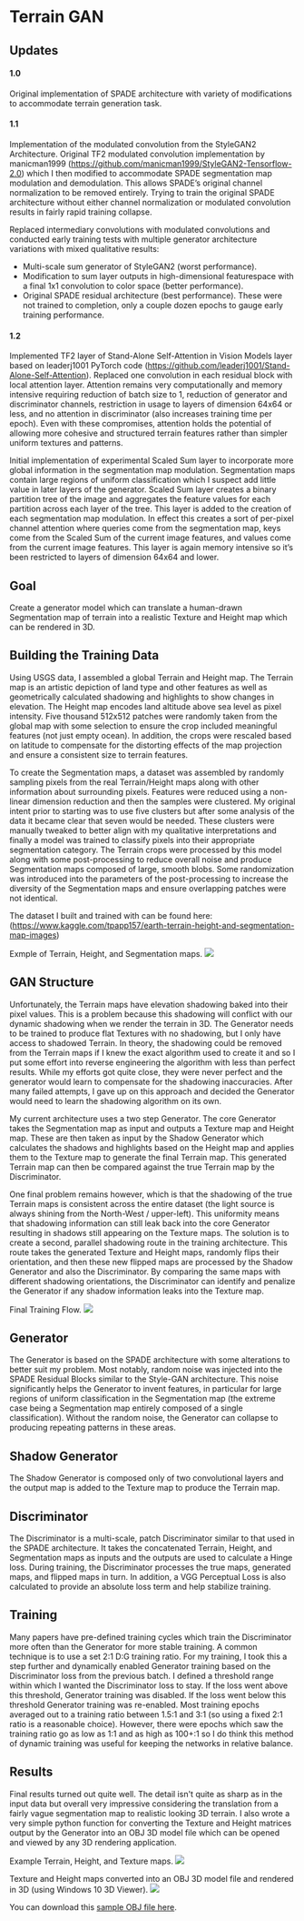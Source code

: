 # Terrain GAN
## Updates
#### 1.0
Original implementation of SPADE architecture with variety of modifications to accommodate terrain generation task.

#### 1.1
Implementation of the modulated convolution from the StyleGAN2 Architecture. Original TF2 modulated convolution implementation by manicman1999 (https://github.com/manicman1999/StyleGAN2-Tensorflow-2.0) which I then modified to accommodate SPADE segmentation map modulation and demodulation. This allows SPADE’s original channel normalization to be removed entirely. Trying to train the original SPADE architecture without either channel normalization or modulated convolution results in fairly rapid training collapse.

Replaced intermediary convolutions with modulated convolutions and conducted early training tests with multiple generator architecture variations with mixed qualitative results:
- Multi-scale sum generator of StyleGAN2 (worst performance).
- Modification to sum layer outputs in high-dimensional featurespace with a final 1x1 convolution to color space (better performance).
- Original SPADE residual architecture (best performance).
These were not trained to completion, only a couple dozen epochs to gauge early training performance.

#### 1.2
Implemented TF2 layer of Stand-Alone Self-Attention in Vision Models layer based on leaderj1001 PyTorch code (https://github.com/leaderj1001/Stand-Alone-Self-Attention). Replaced one convolution in each residual block with local attention layer. Attention remains very computationally and memory intensive requiring reduction of batch size to 1, reduction of generator and discriminator channels, restriction in usage to layers of dimension 64x64 or less, and no attention in discriminator (also increases training time per epoch). Even with these compromises, attention holds the potential of allowing more cohesive and structured terrain features rather than simpler uniform textures and patterns.

Initial implementation of experimental Scaled Sum layer to incorporate more global information in the segmentation map modulation. Segmentation maps contain large regions of uniform classification which I suspect add little value in later layers of the generator. Scaled Sum layer creates a binary partition tree of the image and aggregates the feature values for each partition across each layer of the tree. This layer is added to the creation of each segmentation map modulation. In effect this creates a sort of per-pixel channel attention where queries come from the segmentation map, keys come from the Scaled Sum of the current image features, and values come from the current image features. This layer is again memory intensive so it’s been restricted to layers of dimension 64x64 and lower.



## Goal
Create a generator model which can translate a human-drawn Segmentation map of terrain into a realistic Texture and Height map which can be rendered in 3D.


## Building the Training Data
Using USGS data, I assembled a global Terrain and Height map. The Terrain map is an artistic depiction of land type and other features as well as geometrically calculated shadowing and highlights to show changes in elevation. The Height map encodes land altitude above sea level as pixel intensity. Five thousand 512x512 patches were randomly taken from the global map with some selection to ensure the crop included meaningful features (not just empty ocean). In addition, the crops were rescaled based on latitude to compensate for the distorting effects of the map projection and ensure a consistent size to terrain features.

To create the Segmentation maps, a dataset was assembled by randomly sampling pixels from the real Terrain/Height maps along with other information about surrounding pixels. Features were reduced using a non-linear dimension reduction and then the samples were clustered. My original intent prior to starting was to use five clusters but after some analysis of the data it became clear that seven would be needed. These clusters were manually tweaked to better align with my qualitative interpretations and finally a model was trained to classify pixels into their appropriate segmentation category. The Terrain crops were processed by this model along with some post-processing to reduce overall noise and produce Segmentation maps composed of large, smooth blobs. Some randomization was introduced into the parameters of the post-processing to increase the diversity of the Segmentation maps and ensure overlapping patches were not identical.

The dataset I built and trained with can be found here:
(https://www.kaggle.com/tpapp157/earth-terrain-height-and-segmentation-map-images)

Exmple of Terrain, Height, and Segmentation maps.
![](../master/images/DataExample.png)


## GAN Structure
Unfortunately, the Terrain maps have elevation shadowing baked into their pixel values. This is a problem because this shadowing will conflict with our dynamic shadowing when we render the terrain in 3D. The Generator needs to be trained to produce flat Textures with no shadowing, but I only have access to shadowed Terrain. In theory, the shadowing could be removed from the Terrain maps if I knew the exact algorithm used to create it and so I put some effort into reverse engineering the algorithm with less than perfect results. While my efforts got quite close, they were never perfect and the generator would learn to compensate for the shadowing inaccuracies. After many failed attempts, I gave up on this approach and decided the Generator would need to learn the shadowing algorithm on its own.

My current architecture uses a two step Generator. The core Generator takes the Segmentation map as input and outputs a Texture map and Height map. These are then taken as input by the Shadow Generator which calculates the shadows and highlights based on the Height map and applies them to the Texture map to generate the final Terrain map. This generated Terrain map can then be compared against the true Terrain map by the Discriminator.

One final problem remains however, which is that the shadowing of the true Terrain maps is consistent across the entire dataset (the light source is always shining from the North-West / upper-left). This uniformity means that shadowing information can still leak back into the core Generator resulting in shadows still appearing on the Texture maps. The solution is to create a second, parallel shadowing route in the training architecture. This route takes the generated Texture and Height maps, randomly flips their orientation, and then these new flipped maps are processed by the Shadow Generator and also the Discriminator. By comparing the same maps with different shadowing orientations, the Discriminator can identify and penalize the Generator if any shadow information leaks into the Texture map.

Final Training Flow.
![](../master/images/NetworkFlow.png)


## Generator
The Generator is based on the SPADE architecture with some alterations to better suit my problem. Most notably, random noise was injected into the SPADE Residual Blocks similar to the Style-GAN architecture. This noise significantly helps the Generator to invent features, in particular for large regions of uniform classification in the Segmentation map (the extreme case being a Segmentation map entirely composed of a single classification). Without the random noise, the Generator can collapse to producing repeating patterns in these areas.


## Shadow Generator
The Shadow Generator is composed only of two convolutional layers and the output map is added to the Texture map to produce the Terrain map.


## Discriminator
The Discriminator is a multi-scale, patch Discriminator similar to that used in the SPADE architecture. It takes the concatenated Terrain, Height, and Segmentation maps as inputs and the outputs are used to calculate a Hinge loss. During training, the Discriminator processes the true maps, generated maps, and flipped maps in turn.
In addition, a VGG Perceptual Loss is also calculated to provide an absolute loss term and help stabilize training.


## Training
Many papers have pre-defined training cycles which train the Discriminator more often than the Generator for more stable training. A common technique is to use a set 2:1 D:G training ratio. For my training, I took this a step further and dynamically enabled Generator training based on the Discriminator loss from the previous batch. I defined a threshold range within which I wanted the Discriminator loss to stay. If the loss went above this threshold, Generator training was disabled. If the loss went below this threshold Generator training was re-enabled. Most training epochs averaged out to a training ratio between 1.5:1 and 3:1 (so using a fixed 2:1 ratio is a reasonable choice). However, there were epochs which saw the training ratio go as low as 1:1 and as high as 100+:1 so I do think this method of dynamic training was useful for keeping the networks in relative balance.


## Results
Final results turned out quite well. The detail isn't quite as sharp as in the input data but overall very impressive considering the translation from a fairly vague segmentation map to realistic looking 3D terrain. I also wrote a very simple python function for converting the Texture and Height matrices output by the Generator into an OBJ 3D model file which can be opened and viewed by any 3D rendering application.

Example Terrain, Height, and Texture maps.
![](../master/images/OutputExample.png)

Texture and Height maps converted into an OBJ 3D model file and rendered in 3D (using Windows 10 3D Viewer).
![](../master/images/RenderExample.png)

You can download this [sample OBJ file here](../master/images/3D_Model).
